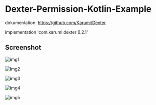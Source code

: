# Dexter-Permission-Kotlin-Example

dokumentation:
https://github.com/Karumi/Dexter

 implementation 'com.karumi:dexter:6.2.1'

## Screenshot

![img1](dexter.jpg?raw=true)

![img2](dexter2.jpg?raw=true)

![img3](dexter3.jpg?raw=true)

![img4](dexter4.jpg?raw=true)

![img5](dexter5.jpg?raw=true)
